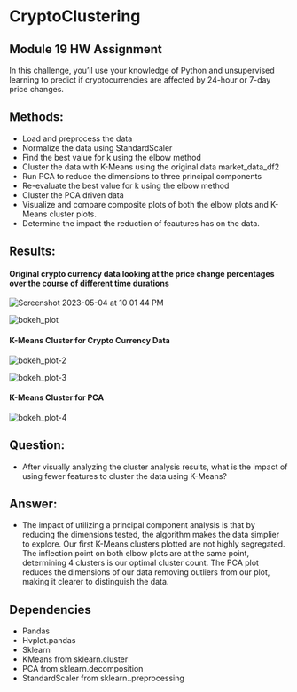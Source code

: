 #  CryptoClustering
##  Module 19 HW Assignment


In this challenge, you’ll use your knowledge of Python and unsupervised learning to predict if cryptocurrencies are affected by 24-hour or 7-day price changes.

## Methods:

* Load and preprocess the data
* Normalize the data using StandardScaler
* Find the best value for k using the elbow method
* Cluster the data with K-Means using the original data market_data_df2
* Run PCA to reduce the dimensions  to three principal components
* Re-evaluate the best value for k using the elbow method
* Cluster the PCA driven data
* Visualize and compare composite plots of both the elbow plots and K-Means cluster plots.
* Determine the impact the reduction of feautures has on the data.

## Results:

#### __Original crypto currency data looking at the price change percentages over the course of different time durations__ 
![Screenshot 2023-05-04 at 10 01 44 PM](https://user-images.githubusercontent.com/119906575/236380790-d97184b5-e4c7-4b01-8d4f-9145a673965c.png)

![bokeh_plot](https://user-images.githubusercontent.com/119906575/236381701-540ebcff-1a49-441f-aba9-c145828c8274.png)
#### K-Means Cluster for Crypto Currency Data
![bokeh_plot-2](https://user-images.githubusercontent.com/119906575/236381816-54519d0f-38f9-47cb-947b-004fe0d6f18e.png)

![bokeh_plot-3](https://user-images.githubusercontent.com/119906575/236381875-96d3b11d-9d87-4de8-8c30-1d5cd472dbe2.png)
#### K-Means Cluster for PCA
![bokeh_plot-4](https://user-images.githubusercontent.com/119906575/236381915-f3dec832-7300-4e10-9905-ffa28208c862.png)

## Question: 

* After visually analyzing the cluster analysis results, what is the impact of using fewer features to cluster the data using K-Means?

## Answer: 

* The impact of utilizing a principal component analysis is that by reducing the dimensions tested, the algorithm makes the data simplier to explore. Our first K-Means clusters plotted are not highly segregated. The inflection point on both elbow plots are at the same point, determining 4 clusters is our optimal cluster count. The PCA plot reduces the dimensions of our data removing outliers from our plot, making it clearer to distinguish the data.

## Dependencies

* Pandas
* Hvplot.pandas
* Sklearn
* KMeans from sklearn.cluster
* PCA from sklearn.decomposition
* StandardScaler from sklearn..preprocessing
